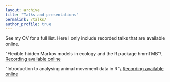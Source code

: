 ```yaml
---
layout: archive
title: "Talks and presentations"
permalink: /talks/
author_profile: true
---
```


See my CV for a full list. Here I only include recorded talks that are available online.

"Flexible hidden Markov models in ecology and the R package hmmTMB"\\
[Recording available online](https://cassyni.com/events/71QFHpfprvkFTkRGCdvLQu)

"Introduction to analysing animal movement data in R"\\
[Recording available online](https://www.youtube.com/watch?v=WELTpbB5BuU)

<!-- {% for post in site.talks reversed %} -->
<!--   {% include archive-single-talk.html %} -->
<!-- {% endfor %} -->
